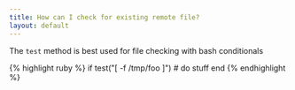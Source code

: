 ```yaml
---
title: How can I check for existing remote file?
layout: default
---
```


The `test` method is best used for file checking with bash conditionals

{% highlight ruby %}
        if test("[ -f /tmp/foo ]")
            # do stuff
        end
{% endhighlight %}

